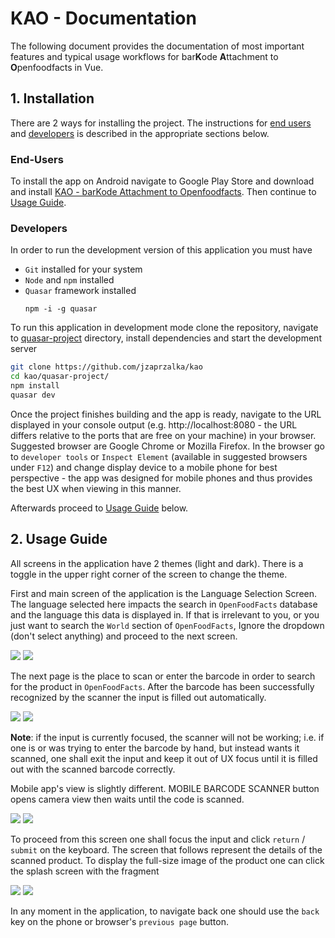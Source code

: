 # KAO - Documentation

The following document provides the documentation of most important features and typical usage workflows for bar**K**ode **A**ttachment to **O**penfoodfacts in Vue. 

## 1. Installation

There are 2 ways for installing the project. The instructions for [end users](#end-users) and [developers](#developers) is described in the appropriate sections below. 

### End-Users

To install the app on Android navigate to Google Play Store and download and install [KAO - barKode Attachment to Openfoodfacts](https://play.google.com/store/apps/details?id=com.company.KAO). Then continue to [Usage Guide](#2-usage-guide). 

### Developers

In order to run the development version of this application you must have 

- `Git` installed for your system
- `Node` and `npm` installed
- `Quasar` framework installed
    ```
    npm -i -g quasar
    ```

To run this application in development mode clone the repository, navigate to [quasar-project](../quasar-project/) directory, install dependencies and start the development server

```sh
git clone https://github.com/jzaprzalka/kao
cd kao/quasar-project/
npm install 
quasar dev
```

Once the project finishes building and the app is ready, navigate to the URL displayed in your console output (e.g. http://localhost:8080 - the URL differs relative to the ports that are free on your machine) in your browser. Suggested browser are Google Chrome or Mozilla Firefox. In the browser go to `developer tools` or `Inspect Element` (available in suggested browsers under `F12`) and change display device to a mobile phone for best perspective - the app was designed for mobile phones and thus provides the best UX when viewing in this manner.

Afterwards proceed to [Usage Guide](#2-usage-guide) below.

## 2. Usage Guide

All screens in the application have 2 themes (light and dark). There is a toggle in the upper right corner of the screen to change the theme. 

First and main screen of the application is the Language Selection Screen. The language selected here impacts the search in `OpenFoodFacts` database and the language this data is displayed in. If that is irrelevant to you, or you just want to search the `World` section of `OpenFoodFacts`, Ignore the dropdown (don't select anything) and proceed to the next screen. 

![](./main_light.jpg)
![](./main_dark.jpg)

The next page is the place to scan or enter the barcode in order to search for the product in `OpenFoodFacts`. After the barcode has been successfully recognized by the scanner the input is filled out automatically. 

![](./scanned_light.jpg)
![](./scanned_dark.jpg)

**Note**: if the input is currently focused, the scanner will not be working; i.e. if one is or was trying to enter the barcode by hand, but instead wants it scanned, one shall exit the input and keep it out of UX focus until it is filled out with the scanned barcode correctly. 

Mobile app's view is slightly different. MOBILE BARCODE SCANNER button opens camera view then waits until the code is scanned.

![](./mobile_light.jpg)
![](./mobile_dark.jpg)

To proceed from this screen one shall focus the input and click `return` / `submit` on the keyboard. The screen that follows represent the details of the scanned product. To display the full-size image of the product one can click the splash screen with the fragment

<!-- ![](./details_light.jpg)
![](./details_dark.jpg) -->
![](./details_light.png)
![](./details_dark.png)

In any moment in the application, to navigate back one should use the `back` key on the phone or browser's `previous page` button.
